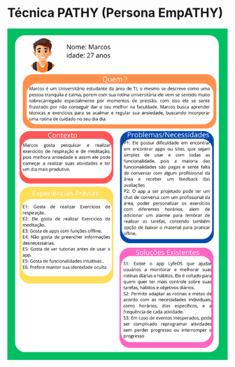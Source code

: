 # Técnica PATHY (Persona EmpATHY)
<img src="https://github.com/Ghostdoce/IHC2/blob/874d9e4956a73d0ceae936f3e1b78cc93752c7ac/docs/2.%20Design_Thinking/2.1%20Personas/img/Persona%201.png" width="550">


